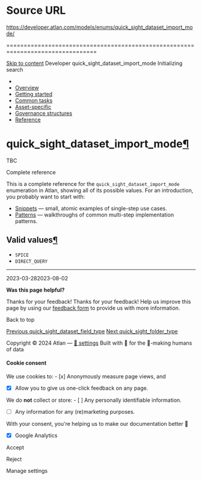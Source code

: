 # Source URL
https://developer.atlan.com/models/enums/quick_sight_dataset_import_mode/

================================================================================

<!--
canonical: https://developer.atlan.com/models/enums/quick_sight_dataset_import_mode/
meta-content-security-policy: object-src 'none'; base-uri 'self'; manifest-src 'self'; media-src 'self';
meta-description: Dear Developers
meta-generator: mkdocs-1.6.1, mkdocs-material-9.6.14
meta-og-description: Dear Developers
meta-og-image: https://developer.atlan.com/assets/images/social/models/enums/quick_sight_dataset_import_mode.png
meta-og-image-height: 630
meta-og-image-type: image/png
meta-og-image-width: 1200
meta-og-title: quick_sight_dataset_import_mode - Developer
meta-og-type: website
meta-og-url: https://developer.atlan.com/models/enums/quick_sight_dataset_import_mode/
meta-twitter:card: summary_large_image
meta-twitter:description: Dear Developers
meta-twitter:image: https://developer.atlan.com/assets/images/social/models/enums/quick_sight_dataset_import_mode.png
meta-twitter:title: quick_sight_dataset_import_mode - Developer
meta-viewport: width=device-width,initial-scale=1
title: quick_sight_dataset_import_mode - Developer
-->

[Skip to content](#quick_sight_dataset_import_mode) Developer quick\_sight\_dataset\_import\_mode Initializing search 

* 
* [Overview](../../..)
* [Getting started](../../../getting-started/)
* [Common tasks](../../../snippets/)
* [Asset\-specific](../../../patterns/)
* [Governance structures](../../../governance/)
* [Reference](../../../reference/)

quick\_sight\_dataset\_import\_mode[¶](#quick_sight_dataset_import_mode "Permanent link")
=========================================================================================

TBC

Complete reference

This is a complete reference for the `quick_sight_dataset_import_mode` enumeration in Atlan, showing all of its possible values. For an introduction, you probably want to start with:

* [Snippets](../../../snippets/) — small, atomic examples of single\-step use cases.
* [Patterns](../../../patterns/) — walkthroughs of common multi\-step implementation patterns.

Valid values[¶](#valid-values "Permanent link")
-----------------------------------------------

* `SPICE`
* `DIRECT_QUERY`

---

2023\-03\-282023\-08\-02

**Was this page helpful?**

Thanks for your feedback! Thanks for your feedback! Help us improve this page by using our [feedback form](https://docs.google.com/forms/d/e/1FAIpQLScfoq7vqEn8S4QvN0ehPp0MRy6WYK5x-okJDqD69lHgoPPWtg/viewform?usp=pp_url&entry.1800719315=/models/enums/quick_sight_dataset_import_mode/) to provide us with more information. 

Back to top

[Previous quick\_sight\_dataset\_field\_type](../quick_sight_dataset_field_type/) [Next quick\_sight\_folder\_type](../quick_sight_folder_type/) 

Copyright © 2024 Atlan — [🍪 settings](#__consent) 
Built with 💙 for the 🤖\-making humans of data 

#### Cookie consent

We use cookies to: - [x] Anonymously measure page views, and
- [x] Allow you to give us one\-click feedback on any page.

 We do **not** collect or store: - [ ] Any personally identifiable information.
- [ ] Any information for any (re)marketing purposes.

 With your consent, you're helping us to make our documentation better 💙

- [x] Google Analytics

Accept

Reject

Manage settings


